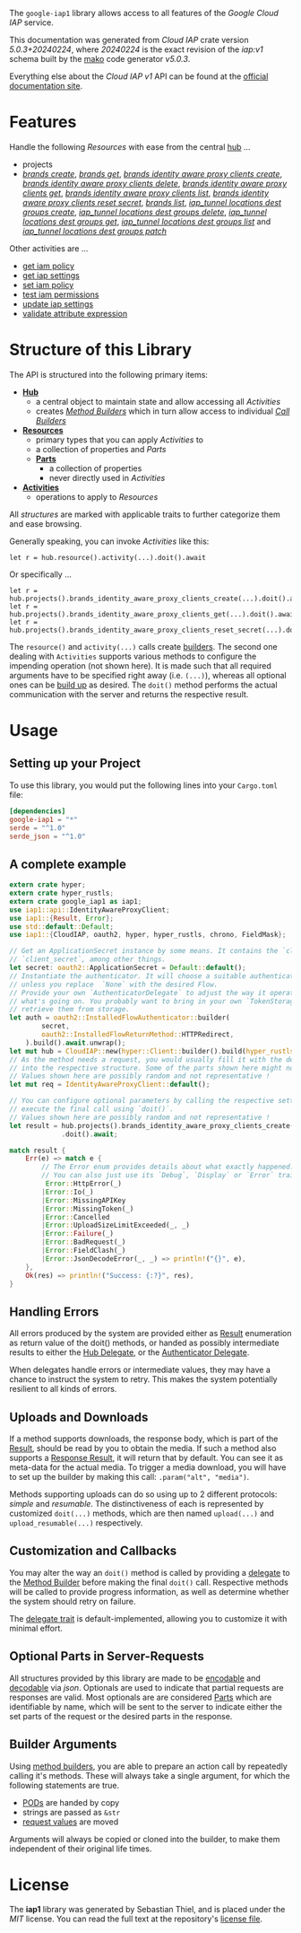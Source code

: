 <!---
DO NOT EDIT !
This file was generated automatically from 'src/generator/templates/api/README.md.mako'
DO NOT EDIT !
-->
The `google-iap1` library allows access to all features of the *Google Cloud IAP* service.

This documentation was generated from *Cloud IAP* crate version *5.0.3+20240224*, where *20240224* is the exact revision of the *iap:v1* schema built by the [mako](http://www.makotemplates.org/) code generator *v5.0.3*.

Everything else about the *Cloud IAP* *v1* API can be found at the
[official documentation site](https://cloud.google.com/iap).
# Features

Handle the following *Resources* with ease from the central [hub](https://docs.rs/google-iap1/5.0.3+20240224/google_iap1/CloudIAP) ... 

* projects
 * [*brands create*](https://docs.rs/google-iap1/5.0.3+20240224/google_iap1/api::ProjectBrandCreateCall), [*brands get*](https://docs.rs/google-iap1/5.0.3+20240224/google_iap1/api::ProjectBrandGetCall), [*brands identity aware proxy clients create*](https://docs.rs/google-iap1/5.0.3+20240224/google_iap1/api::ProjectBrandIdentityAwareProxyClientCreateCall), [*brands identity aware proxy clients delete*](https://docs.rs/google-iap1/5.0.3+20240224/google_iap1/api::ProjectBrandIdentityAwareProxyClientDeleteCall), [*brands identity aware proxy clients get*](https://docs.rs/google-iap1/5.0.3+20240224/google_iap1/api::ProjectBrandIdentityAwareProxyClientGetCall), [*brands identity aware proxy clients list*](https://docs.rs/google-iap1/5.0.3+20240224/google_iap1/api::ProjectBrandIdentityAwareProxyClientListCall), [*brands identity aware proxy clients reset secret*](https://docs.rs/google-iap1/5.0.3+20240224/google_iap1/api::ProjectBrandIdentityAwareProxyClientResetSecretCall), [*brands list*](https://docs.rs/google-iap1/5.0.3+20240224/google_iap1/api::ProjectBrandListCall), [*iap_tunnel locations dest groups create*](https://docs.rs/google-iap1/5.0.3+20240224/google_iap1/api::ProjectIapTunnelLocationDestGroupCreateCall), [*iap_tunnel locations dest groups delete*](https://docs.rs/google-iap1/5.0.3+20240224/google_iap1/api::ProjectIapTunnelLocationDestGroupDeleteCall), [*iap_tunnel locations dest groups get*](https://docs.rs/google-iap1/5.0.3+20240224/google_iap1/api::ProjectIapTunnelLocationDestGroupGetCall), [*iap_tunnel locations dest groups list*](https://docs.rs/google-iap1/5.0.3+20240224/google_iap1/api::ProjectIapTunnelLocationDestGroupListCall) and [*iap_tunnel locations dest groups patch*](https://docs.rs/google-iap1/5.0.3+20240224/google_iap1/api::ProjectIapTunnelLocationDestGroupPatchCall)

Other activities are ...

* [get iam policy](https://docs.rs/google-iap1/5.0.3+20240224/google_iap1/api::MethodGetIamPolicyCall)
* [get iap settings](https://docs.rs/google-iap1/5.0.3+20240224/google_iap1/api::MethodGetIapSettingCall)
* [set iam policy](https://docs.rs/google-iap1/5.0.3+20240224/google_iap1/api::MethodSetIamPolicyCall)
* [test iam permissions](https://docs.rs/google-iap1/5.0.3+20240224/google_iap1/api::MethodTestIamPermissionCall)
* [update iap settings](https://docs.rs/google-iap1/5.0.3+20240224/google_iap1/api::MethodUpdateIapSettingCall)
* [validate attribute expression](https://docs.rs/google-iap1/5.0.3+20240224/google_iap1/api::MethodValidateAttributeExpressionCall)



# Structure of this Library

The API is structured into the following primary items:

* **[Hub](https://docs.rs/google-iap1/5.0.3+20240224/google_iap1/CloudIAP)**
    * a central object to maintain state and allow accessing all *Activities*
    * creates [*Method Builders*](https://docs.rs/google-iap1/5.0.3+20240224/google_iap1/client::MethodsBuilder) which in turn
      allow access to individual [*Call Builders*](https://docs.rs/google-iap1/5.0.3+20240224/google_iap1/client::CallBuilder)
* **[Resources](https://docs.rs/google-iap1/5.0.3+20240224/google_iap1/client::Resource)**
    * primary types that you can apply *Activities* to
    * a collection of properties and *Parts*
    * **[Parts](https://docs.rs/google-iap1/5.0.3+20240224/google_iap1/client::Part)**
        * a collection of properties
        * never directly used in *Activities*
* **[Activities](https://docs.rs/google-iap1/5.0.3+20240224/google_iap1/client::CallBuilder)**
    * operations to apply to *Resources*

All *structures* are marked with applicable traits to further categorize them and ease browsing.

Generally speaking, you can invoke *Activities* like this:

```Rust,ignore
let r = hub.resource().activity(...).doit().await
```

Or specifically ...

```ignore
let r = hub.projects().brands_identity_aware_proxy_clients_create(...).doit().await
let r = hub.projects().brands_identity_aware_proxy_clients_get(...).doit().await
let r = hub.projects().brands_identity_aware_proxy_clients_reset_secret(...).doit().await
```

The `resource()` and `activity(...)` calls create [builders][builder-pattern]. The second one dealing with `Activities` 
supports various methods to configure the impending operation (not shown here). It is made such that all required arguments have to be 
specified right away (i.e. `(...)`), whereas all optional ones can be [build up][builder-pattern] as desired.
The `doit()` method performs the actual communication with the server and returns the respective result.

# Usage

## Setting up your Project

To use this library, you would put the following lines into your `Cargo.toml` file:

```toml
[dependencies]
google-iap1 = "*"
serde = "^1.0"
serde_json = "^1.0"
```

## A complete example

```Rust
extern crate hyper;
extern crate hyper_rustls;
extern crate google_iap1 as iap1;
use iap1::api::IdentityAwareProxyClient;
use iap1::{Result, Error};
use std::default::Default;
use iap1::{CloudIAP, oauth2, hyper, hyper_rustls, chrono, FieldMask};

// Get an ApplicationSecret instance by some means. It contains the `client_id` and 
// `client_secret`, among other things.
let secret: oauth2::ApplicationSecret = Default::default();
// Instantiate the authenticator. It will choose a suitable authentication flow for you, 
// unless you replace  `None` with the desired Flow.
// Provide your own `AuthenticatorDelegate` to adjust the way it operates and get feedback about 
// what's going on. You probably want to bring in your own `TokenStorage` to persist tokens and
// retrieve them from storage.
let auth = oauth2::InstalledFlowAuthenticator::builder(
        secret,
        oauth2::InstalledFlowReturnMethod::HTTPRedirect,
    ).build().await.unwrap();
let mut hub = CloudIAP::new(hyper::Client::builder().build(hyper_rustls::HttpsConnectorBuilder::new().with_native_roots().https_or_http().enable_http1().build()), auth);
// As the method needs a request, you would usually fill it with the desired information
// into the respective structure. Some of the parts shown here might not be applicable !
// Values shown here are possibly random and not representative !
let mut req = IdentityAwareProxyClient::default();

// You can configure optional parameters by calling the respective setters at will, and
// execute the final call using `doit()`.
// Values shown here are possibly random and not representative !
let result = hub.projects().brands_identity_aware_proxy_clients_create(req, "parent")
             .doit().await;

match result {
    Err(e) => match e {
        // The Error enum provides details about what exactly happened.
        // You can also just use its `Debug`, `Display` or `Error` traits
         Error::HttpError(_)
        |Error::Io(_)
        |Error::MissingAPIKey
        |Error::MissingToken(_)
        |Error::Cancelled
        |Error::UploadSizeLimitExceeded(_, _)
        |Error::Failure(_)
        |Error::BadRequest(_)
        |Error::FieldClash(_)
        |Error::JsonDecodeError(_, _) => println!("{}", e),
    },
    Ok(res) => println!("Success: {:?}", res),
}

```
## Handling Errors

All errors produced by the system are provided either as [Result](https://docs.rs/google-iap1/5.0.3+20240224/google_iap1/client::Result) enumeration as return value of
the doit() methods, or handed as possibly intermediate results to either the 
[Hub Delegate](https://docs.rs/google-iap1/5.0.3+20240224/google_iap1/client::Delegate), or the [Authenticator Delegate](https://docs.rs/yup-oauth2/*/yup_oauth2/trait.AuthenticatorDelegate.html).

When delegates handle errors or intermediate values, they may have a chance to instruct the system to retry. This 
makes the system potentially resilient to all kinds of errors.

## Uploads and Downloads
If a method supports downloads, the response body, which is part of the [Result](https://docs.rs/google-iap1/5.0.3+20240224/google_iap1/client::Result), should be
read by you to obtain the media.
If such a method also supports a [Response Result](https://docs.rs/google-iap1/5.0.3+20240224/google_iap1/client::ResponseResult), it will return that by default.
You can see it as meta-data for the actual media. To trigger a media download, you will have to set up the builder by making
this call: `.param("alt", "media")`.

Methods supporting uploads can do so using up to 2 different protocols: 
*simple* and *resumable*. The distinctiveness of each is represented by customized 
`doit(...)` methods, which are then named `upload(...)` and `upload_resumable(...)` respectively.

## Customization and Callbacks

You may alter the way an `doit()` method is called by providing a [delegate](https://docs.rs/google-iap1/5.0.3+20240224/google_iap1/client::Delegate) to the 
[Method Builder](https://docs.rs/google-iap1/5.0.3+20240224/google_iap1/client::CallBuilder) before making the final `doit()` call. 
Respective methods will be called to provide progress information, as well as determine whether the system should 
retry on failure.

The [delegate trait](https://docs.rs/google-iap1/5.0.3+20240224/google_iap1/client::Delegate) is default-implemented, allowing you to customize it with minimal effort.

## Optional Parts in Server-Requests

All structures provided by this library are made to be [encodable](https://docs.rs/google-iap1/5.0.3+20240224/google_iap1/client::RequestValue) and 
[decodable](https://docs.rs/google-iap1/5.0.3+20240224/google_iap1/client::ResponseResult) via *json*. Optionals are used to indicate that partial requests are responses 
are valid.
Most optionals are are considered [Parts](https://docs.rs/google-iap1/5.0.3+20240224/google_iap1/client::Part) which are identifiable by name, which will be sent to 
the server to indicate either the set parts of the request or the desired parts in the response.

## Builder Arguments

Using [method builders](https://docs.rs/google-iap1/5.0.3+20240224/google_iap1/client::CallBuilder), you are able to prepare an action call by repeatedly calling it's methods.
These will always take a single argument, for which the following statements are true.

* [PODs][wiki-pod] are handed by copy
* strings are passed as `&str`
* [request values](https://docs.rs/google-iap1/5.0.3+20240224/google_iap1/client::RequestValue) are moved

Arguments will always be copied or cloned into the builder, to make them independent of their original life times.

[wiki-pod]: http://en.wikipedia.org/wiki/Plain_old_data_structure
[builder-pattern]: http://en.wikipedia.org/wiki/Builder_pattern
[google-go-api]: https://github.com/google/google-api-go-client

# License
The **iap1** library was generated by Sebastian Thiel, and is placed 
under the *MIT* license.
You can read the full text at the repository's [license file][repo-license].

[repo-license]: https://github.com/Byron/google-apis-rsblob/main/LICENSE.md

